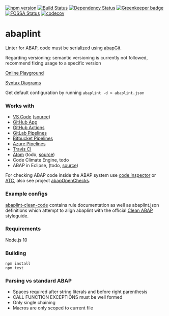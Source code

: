 [![npm version](https://badge.fury.io/js/abaplint.svg)](https://badge.fury.io/js/abaplint)
[![Build Status](https://travis-ci.com/abaplint/abaplint.svg?branch=master)](https://travis-ci.com/abaplint/abaplint)
[![Dependency Status](https://david-dm.org/abaplint/abaplint.svg)](https://david-dm.org/abaplint/abaplint)
[![Greenkeeper badge](https://badges.greenkeeper.io/abaplint/abaplint.svg)](https://greenkeeper.io/)
[![FOSSA Status](https://app.fossa.io/api/projects/git%2Bgithub.com%2Fabaplint%2Fabaplint.svg?type=shield)](https://app.fossa.io/projects/git%2Bgithub.com%2Fabaplint%2Fabaplint?ref=badge_shield)
[![codecov](https://codecov.io/gh/abaplint/abaplint/branch/master/graph/badge.svg)](https://codecov.io/gh/abaplint/abaplint)

# abaplint

Linter for ABAP, code must be serialized using [abapGit](https://github.com/larshp/abapGit).

Regarding versioning: semantic versioning is currently not followed, recommend fixing usage to a specific version

[Online Playground](https://playground.abaplint.org)

[Syntax Diagrams](https://syntax.abaplint.org)

Get default configuration by running `abaplint -d > abaplint.json`

### Works with
* [VS Code](https://marketplace.visualstudio.com/items?itemName=larshp.vscode-abaplint) ([source](https://github.com/abaplint/vscode-abaplint))
* [GitHub App](https://github.com/apps/abaplint)
* [GitHub Actions](https://github.com/abaplint/actions-abaplint)
* [GitLab Pipelines](https://gitlab.com/sbu-absw/abaplint-example)
* [Bitbucket Pipelines](https://bitbucket.org/larshp/abaplint_pipeline)
* [Azure Pipelines](https://github.com/abaplint/azure-devops-example)
* [Travis CI](https://blogs.sap.com/2018/12/25/automatic-checking-of-your-abap-code-in-githubgitlab-with-ci-and-abaplint/)
* [Atom](https://atom.io/packages/linter-abaplint) (todo, [source](https://github.com/larshp/linter-abaplint))
* Code Climate Engine, todo
* ABAP in Eclipse, (todo, [source](https://github.com/abaplint/abaplint-eclipse))

For checking ABAP code inside the ABAP system use [code inspector](http://wiki.scn.sap.com/wiki/display/ABAP/Code+Inspector) or [ATC](http://wiki.scn.sap.com/wiki/display/ABAP/ABAP+Test+Cockpit), also see project [abapOpenChecks](https://github.com/larshp/abapOpenChecks).

### Example configs

[abaplint-clean-code](https://github.com/FreHu/abaplint-clean-code) contains rule documentation as well as abaplint.json definitions which attempt to align abaplint with the official [Clean ABAP](https://github.com/SAP/styleguides/blob/master/clean-abap/CleanABAP.md) styleguide.

### Requirements
Node.js 10

### Building
```
npm install
npm test
```

### Parsing vs standard ABAP
* Spaces required after string literals and before right parenthesis
* CALL FUNCTION EXCEPTIONS must be well formed
* Only single chaining
* Macros are only scoped to current file
